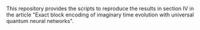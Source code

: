 This repository provides the scripts to reproduce the results in section IV in the article "Exact block encoding of imaginary time evolution with universal quantum neural networks".
